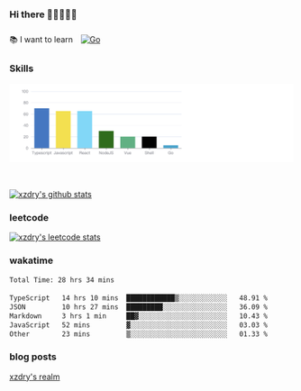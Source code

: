 ### Hi there 👋👋👋👋👋

 :books: I want to learn <a href="https://go.dev/" target="_blank"><img style="margin: 10px" src="https://profilinator.rishav.dev/skills-assets/go-original.svg" alt="Go" height="50" /></a>  

### Skills
![](img/2022-09-05-22-04-20.png)

<br />

[![xzdry's github stats](https://github-readme-stats.vercel.app/api?username=xzdry&count_private=true&show_icons=true&theme=vue)](https://github.com/xzdry)

### leetcode
[![xzdry's leetcode stats](https://leetcard.jacoblin.cool/xzdry-2?theme=light&font=Anek%20Kannada&site=cn)](https://leetcode.cn/u/xzdry-2/)

### wakatime
<!--START_SECTION:waka-->

```text
Total Time: 28 hrs 34 mins

TypeScript   14 hrs 10 mins  ████████████▒░░░░░░░░░░░░   48.91 %
JSON         10 hrs 27 mins  █████████░░░░░░░░░░░░░░░░   36.09 %
Markdown     3 hrs 1 min     ██▓░░░░░░░░░░░░░░░░░░░░░░   10.43 %
JavaScript   52 mins         ▓░░░░░░░░░░░░░░░░░░░░░░░░   03.03 %
Other        23 mins         ▒░░░░░░░░░░░░░░░░░░░░░░░░   01.33 %
```

<!--END_SECTION:waka-->

### blog posts
[xzdry's realm](https://www.justdry.net/)
